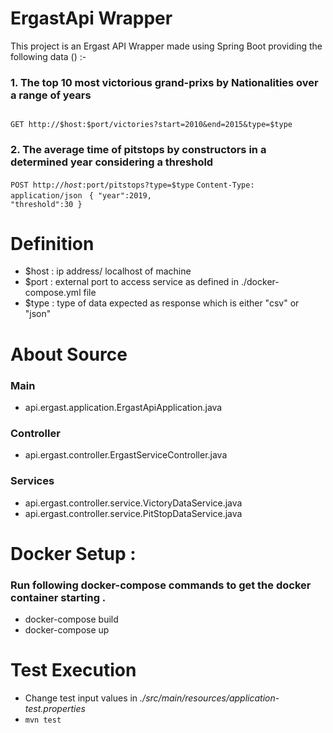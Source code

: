 # ErgastApi Wrapper
  This project is an Ergast API Wrapper made using Spring Boot providing the following 
  data () :-

### 1. The top 10 most victorious grand-prixs by Nationalities over a range of years
<code>
GET http://$host:$port/victories?start=2010&end=2015&type=$type
</code>


### 2. The average time of pitstops by constructors in a determined year considering a threshold
<code>POST http://$host:$port/pitstops?type=$type</code>
<code>Content-Type: application/json</code>
<code>
{
    "year":2019,
    "threshold":30
}
</code>

# Definition
- $host  : ip address/ localhost of machine
- $port  : external port to access service as defined in ./docker-compose.yml file
- $type  : type of data expected as response which is either "csv" or "json"


# About Source

### Main
- api.ergast.application.ErgastApiApplication.java
### Controller
- api.ergast.controller.ErgastServiceController.java
### Services
- api.ergast.controller.service.VictoryDataService.java
- api.ergast.controller.service.PitStopDataService.java
  

# Docker Setup :

### Run following docker-compose commands to get the docker container starting . 
- docker-compose build
- docker-compose up


# Test Execution
- Change test input values in *./src/main/resources/application-test.properties*
- <code>mvn test</code>
